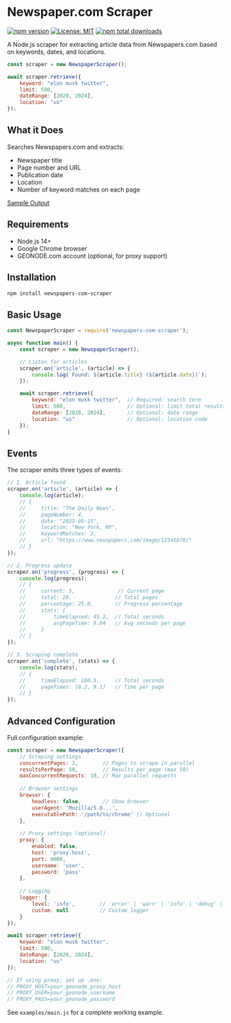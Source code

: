 # Newspaper.com Scraper

[![npm version](https://badge.fury.io/js/newspapers-com-scraper.svg)](https://badge.fury.io/js/newspapers-com-scraper)
[![License: MIT](https://img.shields.io/badge/License-MIT-yellow.svg)](https://opensource.org/licenses/MIT)
[![npm total downloads](https://img.shields.io/npm/dt/newspapers-com-scraper.svg)](https://www.npmjs.com/package/newspapers-com-scraper)

A Node.js scraper for extracting article data from Newspapers.com based on keywords, dates, and locations.

```javascript
const scraper = new NewspaperScraper();

await scraper.retrieve({
    keyword: "elon musk twitter",
    limit: 500,
    dateRange: [2020, 2024],
    location: "us"
});
```

## What it Does

Searches Newspapers.com and extracts:

- Newspaper title
- Page number and URL
- Publication date
- Location
- Number of keyword matches on each page

[Sample Output](https://docs.google.com/spreadsheets/d/1uq366pyEfolITFZ9X507ogsQjssx_pL1bp1pGPIPtt4/edit?gid=0#gid=0)

## Requirements

- Node.js 14+
- Google Chrome browser
- GEONODE.com account (optional, for proxy support)

## Installation

```bash
npm install newspapers-com-scraper
```

## Basic Usage

```javascript
const NewspaperScraper = require('newspapers-com-scraper');

async function main() {
    const scraper = new NewspaperScraper();

    // Listen for articles
    scraper.on('article', (article) => {
        console.log(`Found: ${article.title} (${article.date})`);
    });

    await scraper.retrieve({
        keyword: "elon musk twitter",  // Required: search term
        limit: 500,                    // Optional: limit total results
        dateRange: [2020, 2024],       // Optional: date range
        location: "us"                 // Optional: location code
    });
}
```

## Events

The scraper emits three types of events:

```javascript
// 1. Article found
scraper.on('article', (article) => {
    console.log(article);
    // {
    //     title: "The Daily News",
    //     pageNumber: 4,
    //     date: "2023-05-15",
    //     location: "New York, NY",
    //     keywordMatches: 3,
    //     url: "https://www.newspapers.com/image/12345678/"
    // }
});

// 2. Progress update
scraper.on('progress', (progress) => {
    console.log(progress);
    // {
    //     current: 5,              // Current page
    //     total: 20,              // Total pages
    //     percentage: 25.0,       // Progress percentage
    //     stats: {
    //         timeElapsed: 45.2,  // Total seconds
    //         avgPageTime: 9.04   // Avg seconds per page
    //     }
    // }
});

// 3. Scraping complete
scraper.on('complete', (stats) => {
    console.log(stats);
    // {
    //     timeElapsed: 180.5,     // Total seconds
    //     pageTimes: [8.2, 9.1]   // Time per page
    // }
});
```

## Advanced Configuration

Full configuration example:

```javascript
const scraper = new NewspaperScraper({
    // Scraping settings
    concurrentPages: 2,        // Pages to scrape in parallel
    resultsPerPage: 50,        // Results per page (max 50)
    maxConcurrentRequests: 10, // Max parallel requests
    
    // Browser settings
    browser: {
        headless: false,       // Show browser
        userAgent: 'Mozilla/5.0...',
        executablePath: '/path/to/chrome' // Optional
    },
    
    // Proxy settings (optional)
    proxy: {
        enabled: false,
        host: 'proxy.host',
        port: 9008,
        username: 'user',
        password: 'pass'
    },
    
    // Logging
    logger: {
        level: 'info',        // 'error' | 'warn' | 'info' | 'debug' | 'silent'
        custom: null          // Custom logger
    }
});

await scraper.retrieve({
    keyword: "elon musk twitter",
    limit: 500,
    dateRange: [2020, 2024],
    location: "us"
});

// If using proxy, set up .env:
// PROXY_HOST=your_geonode_proxy_host
// PROXY_USER=your_geonode_username
// PROXY_PASS=your_geonode_password
```
See `examples/main.js` for a complete working example.

